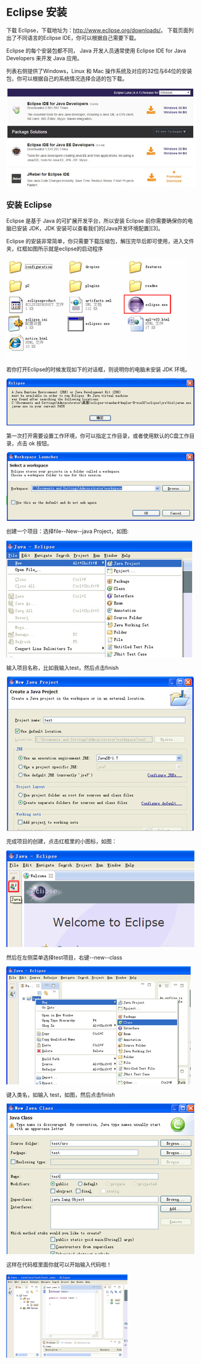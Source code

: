 # Eclipse 安装

下载 Eclipse，下载地址为：<http://www.eclipse.org/downloads/>。 下载页面列出了不同语言的Eclipse IDE，你可以根据自己需要下载。

Eclipse 的每个安装包都不同， Java 开发人员通常使用 Eclipse IDE for Java Developers 来开发 Java 应用。

列表右侧提供了Windows，Linux 和 Mac 操作系统及对应的32位与64位的安装包，你可以根据自己的系统情况选择合适的包下载。

![eclipse-install1](images/eclipse-install/eclipse-install1.jpg)


## 安装 Eclipse

Eclipse 是基于 Java 的可扩展开发平台，所以安装 Eclipse 前你需要确保你的电脑已安装 JDK，JDK 安装可以查看我们的[Java开发环境配置][3]。

Eclipse 的安装非常简单，你只需要下载压缩包，解压完毕后即可使用，进入文件夹，红框如图所示就是eclipse的启动程序

![eclipse-install1](images/eclipse-install/bd3eb13533fa828be5edc429fc1f4134960a5a29.jpg)

若你打开Eclipse的时候发现如下的对话框，则说明你的电脑未安装 JDK 环境。

![](images/eclipse-install/3812b31bb051f8191b685b80dbb44aed2f73e7af.jpg)

第一次打开需要设置工作环境，你可以指定工作目录，或者使用默认的C盘工作目录，点击 ok 按钮。

![setup1](images/eclipse-install/setup1.png)

创建一个项目：选择file--New--java Project，如图:

![setup1](images/eclipse-install/setup2.jpg)

输入项目名称，比如我输入test，然后点击finish

![setup1](images/eclipse-install/setup3.jpg)

完成项目的创建，点击红框里的小图标，如图：

![setup1](images/eclipse-install/setup4.png)

然后在左侧菜单选择test项目，右键--new--class

![setup1](images/eclipse-install/setup5.jpg)

键入类名，如输入 test，如图，然后点击finish

![setup1](images/eclipse-install/setup6.jpg)

这样在代码框里面你就可以开始输入代码啦！

![setup1](images/eclipse-install/setup7.jpg)

